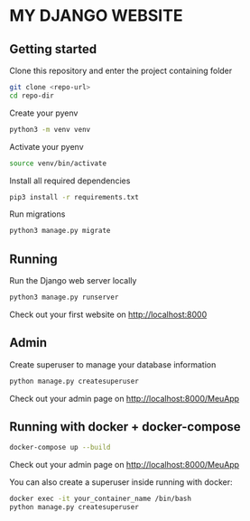 # MY DJANGO WEBSITE

## Getting started

Clone this repository and enter the project containing folder

```bash
git clone <repo-url>
cd repo-dir
```

Create your pyenv

```bash
python3 -m venv venv 
```

Activate your pyenv

```bash
source venv/bin/activate
```

Install all required dependencies

```bash
pip3 install -r requirements.txt
```

Run migrations

```bash
python3 manage.py migrate
```

## Running

Run the Django web server locally

```bash
python3 manage.py runserver
```

Check out your first website on [http://localhost:8000](http://localhost:8000)

## Admin

Create superuser to manage your database information

```bash
python manage.py createsuperuser
```

Check out your admin page on [http://localhost:8000/MeuApp](http://localhost:8000/MeuApp)

## Running with docker + docker-compose

```bash
docker-compose up --build
```

Check out your admin page on [http://localhost:8000/MeuApp](http://localhost:8000/MeuApp)

You can also create a superuser inside running with docker:

```bash
docker exec -it your_container_name /bin/bash
python manage.py createsuperuser
```
